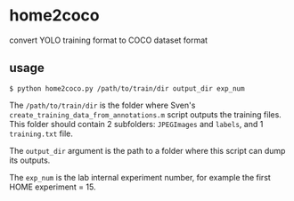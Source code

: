 # home2coco

convert YOLO training format to COCO dataset format



## usage

```
$ python home2coco.py /path/to/train/dir output_dir exp_num
```

The ```/path/to/train/dir``` is the folder where Sven's ```create_training_data_from_annotations.m``` script outputs the training files. This folder should contain 2 subfolders: ```JPEGImages``` and ```labels```, and 1 ```training.txt``` file.

The ```output_dir``` argument is the path to a folder where this script can dump its outputs.

The ```exp_num``` is the lab internal experiment number, for example the first HOME experiment = 15.